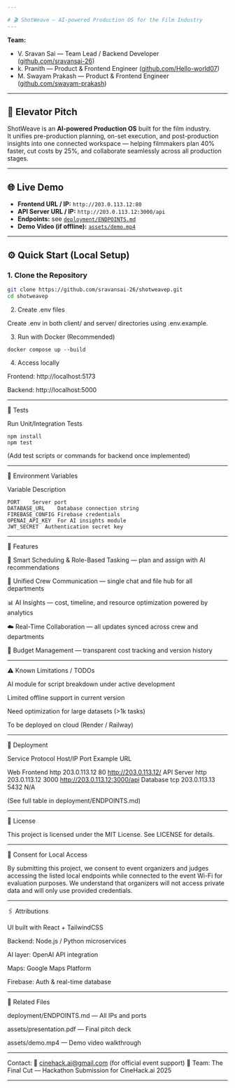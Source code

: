 ```yaml
---

# 🎬 ShotWeave — AI-powered Production OS for the Film Industry
---
```


**Team:**  
- V. Sravan Sai — Team Lead / Backend Developer ([github.com/sravansai-26](https://github.com/sravansai-26))
- k. Pranith — Product & Frontend Engineer ([github.com/Hello-world07](https://github.com/Hello-world07))  
- M. Swayam Prakash — Product & Frontend Engineer ([github.com/swayam-prakash](https://github.com/swayam-prakash))  

---

## 🚀 Elevator Pitch
ShotWeave is an **AI-powered Production OS** built for the film industry.  
It unifies pre-production planning, on-set execution, and post-production insights into one connected workspace — helping filmmakers plan 40% faster, cut costs by 25%, and collaborate seamlessly across all production stages.

---

## 🌐 Live Demo

- **Frontend URL / IP:** `http://203.0.113.12:80`  
- **API Server URL / IP:** `http://203.0.113.12:3000/api`  
- **Endpoints:** see [`deployment/ENDPOINTS.md`](deployment/ENDPOINTS.md)  
- **Demo Video (if offline):** [`assets/demo.mp4`](assets/demo.mp4)  

---

## ⚙️ Quick Start (Local Setup)

### 1. Clone the Repository
```bash
git clone https://github.com/sravansai-26/shotweavep.git
cd shotweavep
```

2. Create .env files

Create .env in both client/ and server/ directories using .env.example.

3. Run with Docker (Recommended)
```
docker compose up --build
```

4. Access locally

Frontend: 
http://localhost:5173

Backend: 
http://localhost:5000



---

🧪 Tests

Run Unit/Integration Tests
```
npm install
npm test
```
(Add test scripts or commands for backend once implemented)


---

🔐 Environment Variables

Variable	Description
```
PORT	Server port
DATABASE_URL	Database connection string
FIREBASE_CONFIG	Firebase credentials
OPENAI_API_KEY	For AI insights module
JWT_SECRET	Authentication secret key
```


---

🧩 Features

🎥 Smart Scheduling & Role-Based Tasking — plan and assign with AI recommendations

💬 Unified Crew Communication — single chat and file hub for all departments

📊 AI Insights — cost, timeline, and resource optimization powered by analytics

☁️ Real-Time Collaboration — all updates synced across crew and departments

🧾 Budget Management — transparent cost tracking and version history



---

⚠️ Known Limitations / TODOs

AI module for script breakdown under active development

Limited offline support in current version

Need optimization for large datasets (>1k tasks)

To be deployed on cloud (Render / Railway)



---

🧭 Deployment

Service	Protocol	Host/IP	Port	Example URL

Web Frontend	http	203.0.113.12	80	http://203.0.113.12/
API Server	http	203.0.113.12	3000	http://203.0.113.12:3000/api
Database	tcp	203.0.113.13	5432	N/A


(See full table in deployment/ENDPOINTS.md)


---

📄 License

This project is licensed under the MIT License.
See LICENSE for details.


---

🫱 Consent for Local Access

By submitting this project, we consent to event organizers and judges accessing the listed local endpoints while connected to the event Wi-Fi for evaluation purposes.
We understand that organizers will not access private data and will only use provided credentials.


---

🖇️ Attributions

UI built with React + TailwindCSS

Backend: Node.js / Python microservices

AI layer: OpenAI API integration

Maps: Google Maps Platform

Firebase: Auth & real-time database



---

📂 Related Files

deployment/ENDPOINTS.md — All IPs and ports

assets/presentation.pdf — Final pitch deck

assets/demo.mp4 — Demo video walkthrough



---

Contact:
📧 cinehack.ai@gmail.com (for official event support)
📍 Team: The Final Cut — Hackathon Submission for CineHack.ai 2025

---

